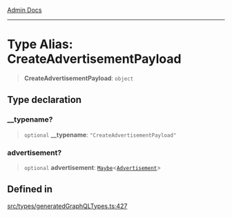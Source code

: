 [Admin Docs](/)

***

# Type Alias: CreateAdvertisementPayload

> **CreateAdvertisementPayload**: `object`

## Type declaration

### \_\_typename?

> `optional` **\_\_typename**: `"CreateAdvertisementPayload"`

### advertisement?

> `optional` **advertisement**: [`Maybe`](Maybe.md)\<[`Advertisement`](Advertisement.md)\>

## Defined in

[src/types/generatedGraphQLTypes.ts:427](https://github.com/Suyash878/talawa-api/blob/cfd688207611ba245c99edd8dbaccb2cdbf6a043/src/types/generatedGraphQLTypes.ts#L427)
